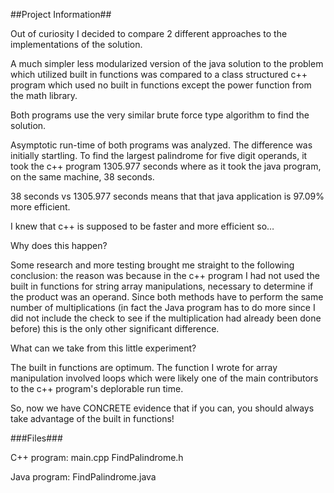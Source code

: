 
##Project Information##

Out of curiosity I decided to compare 2 different approaches to the implementations of the solution. 

A much simpler less modularized version of the java solution to the problem which utilized built in functions was compared to a class structured c++ program which used no built in functions except the power function from the math library. 

Both programs use the very similar brute force type algorithm to find the solution. 

Asymptotic run-time of both programs was analyzed. The difference was initially startling. To find the largest palindrome for  five digit operands, it took the c++ program 1305.977 seconds where as it took the java program, on the same machine, 38 seconds. 

38 seconds vs 1305.977 seconds means that that java application is 97.09% more efficient. 

I knew that c++ is supposed to be faster and more efficient so… 

Why does this happen? 

Some research and more testing brought me straight to the following conclusion: the reason was because in the c++ program I had not used the built in functions for string array manipulations, necessary to determine if the product was an operand. Since both methods have to perform the same number of multiplications (in fact the Java program has to do more since I did not include the check to see if the multiplication had already been done before) this is the only other significant difference. 

What can we take from this little experiment?

The built in functions are optimum. The function I wrote for array manipulation involved loops which were likely one of the main contributors to the c++ program's deplorable run time. 

So, now we have CONCRETE evidence that if you can, you should always take advantage of the built in functions!


###Files###


C++ program: main.cpp FindPalindrome.h 

Java program: FindPalindrome.java
